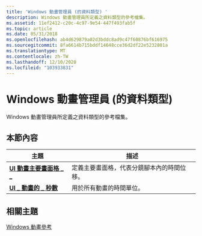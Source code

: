 ```yaml
---
title: 'Windows 動畫管理員 (的資料類型) '
description: Windows 動畫管理員所定義之資料類型的參考檔集。
ms.assetid: 11ef2412-c20c-4c97-9e54-447f493fab5f
ms.topic: article
ms.date: 05/31/2018
ms.openlocfilehash: ab4d629879a02d3bddc8ad9c47f60876bf616975
ms.sourcegitcommit: 8fa6614b715bddf14648cce36d2df22e5232801a
ms.translationtype: MT
ms.contentlocale: zh-TW
ms.lasthandoff: 12/10/2020
ms.locfileid: "103933831"
---
```

# <a name="data-types-windows-animation-manager"></a>Windows 動畫管理員 (的資料類型) 

Windows 動畫管理員所定義之資料類型的參考檔集。

## <a name="in-this-section"></a>本節內容



| 主題                                                               | 描述                                                                        |
|---------------------------------------------------------------------|------------------------------------------------------------------------------------|
| [**UI 動畫主要畫面格 \_ \_**](/windows/win32/api/uianimation/ns-uianimation-__midl___midl_itf_uianimation_0000_0002_0003)<br/> | 定義主要畫面格，代表分鏡腳本內的時間位移。<br/> |
| [**UI \_ 動畫的 \_ 秒數**](ui-animation-seconds.md)<br/>   | 用於所有動畫的時間單位。<br/>                               |



 

## <a name="related-topics"></a>相關主題

<dl> <dt>

[Windows 動畫參考](windows-animation-reference.md)
</dt> </dl>

 

 





